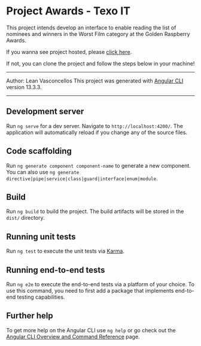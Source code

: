 # Project Awards - Texo IT

 This project intends develop an interface to enable reading the list of nominees and winners
in the Worst Film category at the Golden Raspberry Awards.

If you wanna see project hosted, please <a href="https://master.d9lmjiyowowjw.amplifyapp.com/" _blank>click here</a>.

If not, you can clone the project and follow the steps below in your machine!

------------------------
Author: Lean Vasconcellos
This project was generated with [Angular CLI](https://github.com/angular/angular-cli) version 13.3.3.

------------------------

## Development server

Run `ng serve` for a dev server. Navigate to `http://localhost:4200/`. The application will automatically reload if you change any of the source files.

## Code scaffolding

Run `ng generate component component-name` to generate a new component. You can also use `ng generate directive|pipe|service|class|guard|interface|enum|module`.

## Build

Run `ng build` to build the project. The build artifacts will be stored in the `dist/` directory.

## Running unit tests

Run `ng test` to execute the unit tests via [Karma](https://karma-runner.github.io).

## Running end-to-end tests

Run `ng e2e` to execute the end-to-end tests via a platform of your choice. To use this command, you need to first add a package that implements end-to-end testing capabilities.

## Further help

To get more help on the Angular CLI use `ng help` or go check out the [Angular CLI Overview and Command Reference](https://angular.io/cli) page.
